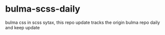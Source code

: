 # bulma-scss-daily
bulma css in scss sytax, this repo update tracks the origin bulma repo daily and keep update
